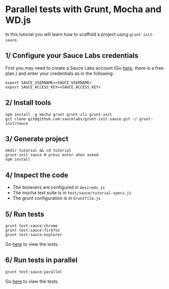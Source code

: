 Parallel tests with Grunt, Mocha and WD.js 
=============

In this tutorial you will learn how to scaffold a project using `grunt-init-sauce`.

## 1/ Configure your Sauce Labs credentials

First you may need to create a Sauce Labs account (Go 
[here](https://saucelabs.com/signup), there is a free plan.) and enter your 
credentials as in the following:  

```
export SAUCE_USERNAME=<SAUCE_USERNAME>
export SAUCE_ACCESS_KEY=<SAUCE_ACCESS_KEY>
```

## 2/ Install tools

```
npm install -g mocha grunt grunt-cli grunt-init
git clone git@github.com:saucelabs/grunt-init-sauce.git ~/.grunt-init/sauce
```

## 3/ Generate project

```
mkdir tutorial && cd tutorial
grunt-init sauce # press enter when asked
npm install
```

## 4/ Inspect the code

- The browsers are configured in `desireds.js`
- The mocha test suite is in `test/sauce/tutorial-specs.js`
- The grunt configuration is in `Gruntfile.js`

## 5/ Run tests

```
grunt test:sauce:chrome
grunt test:sauce:firefox
grunt test:sauce:explorer
```

Go [here](https://saucelabs.com/tests) to view the tests.

## 6/ Run tests in parallel

```
grunt test:sauce:parallel
```

Go [here](https://saucelabs.com/tests) to view the tests.
